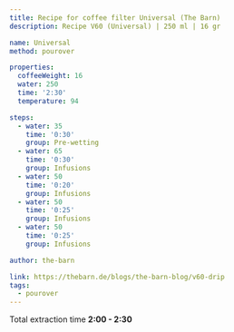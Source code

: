 ```yaml
---
title: Recipe for coffee filter Universal (The Barn)
description: Recipe V60 (Universal) | 250 ml | 16 gr

name: Universal
method: pourover

properties:
  coffeeWeight: 16
  water: 250
  time: '2:30'
  temperature: 94

steps:
  - water: 35
    time: '0:30'
    group: Pre-wetting
  - water: 65
    time: '0:30'
    group: Infusions
  - water: 50
    time: '0:20'
    group: Infusions
  - water: 50
    time: '0:25'
    group: Infusions
  - water: 50
    time: '0:25'
    group: Infusions

author: the-barn

link: https://thebarn.de/blogs/the-barn-blog/v60-drip
tags:
  - pourover
---
```


Total extraction time __2:00 - 2:30__
